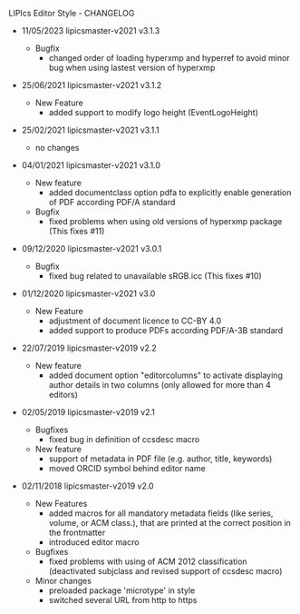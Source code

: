 LIPIcs Editor Style - CHANGELOG

* 11/05/2023 lipicsmaster-v2021 v3.1.3
  * Bugfix
      * changed order of loading hyperxmp and hyperref to avoid minor bug when using lastest version of hyperxmp

* 25/06/2021 lipicsmaster-v2021 v3.1.2
    * New Feature
        * added support to modify logo height (EventLogoHeight)

* 25/02/2021 lipicsmaster-v2021 v3.1.1
    * no changes

* 04/01/2021 lipicsmaster-v2021 v3.1.0
    * New feature
        * added documentclass option pdfa to explicitly enable generation of PDF according PDF/A standard
    * Bugfix
        * fixed problems when using old versions of hyperxmp package (This fixes #11)

* 09/12/2020 lipicsmaster-v2021 v3.0.1
    * Bugfix
        * fixed bug related to unavailable sRGB.icc (This fixes #10)

* 01/12/2020 lipicsmaster-v2021 v3.0
    * New Feature
        * adjustment of document licence to CC-BY 4.0
        * added support to produce PDFs according PDF/A-3B standard

* 22/07/2019 lipicsmaster-v2019 v2.2
    * New feature
        * added document option "editorcolumns" to activate displaying author details in two columns (only allowed for more than 4 editors)

* 02/05/2019 lipicsmaster-v2019 v2.1
    * Bugfixes
        * fixed bug in definition of ccsdesc macro
    * New feature
        * support of metadata in PDF file (e.g. author, title, keywords)
        * moved ORCID symbol behind editor name  

* 02/11/2018 lipicsmaster-v2019 v2.0
    * New Features
        * added macros for all mandatory metadata fields (like series, volume, or ACM class.), that are printed at the correct position in the frontmatter
        * introduced editor macro
    * Bugfixes
        * fixed problems with using of ACM 2012 classification (deactivated subjclass and revised support of ccsdesc macro)
    * Minor changes
        * preloaded package 'microtype' in style
        * switched several URL from http to https
